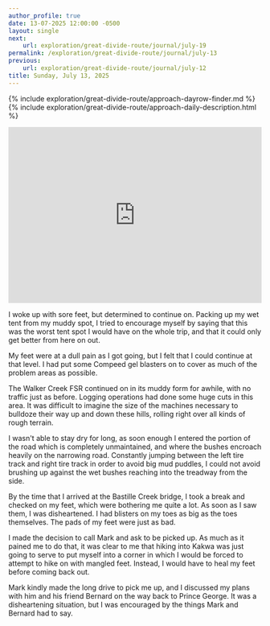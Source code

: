 ```yaml
---
author_profile: true
date: 13-07-2025 12:00:00 -0500
layout: single
next:
    url: exploration/great-divide-route/journal/july-19
permalink: /exploration/great-divide-route/journal/july-13
previous:
    url: exploration/great-divide-route/journal/july-12
title: Sunday, July 13, 2025
---
```

{% include exploration/great-divide-route/approach-dayrow-finder.md %}
{% include exploration/great-divide-route/approach-daily-description.html %}

<iframe width="100%" height="350px" frameborder="0" allowfullscreen src="https://caltopo.com/m/35LD5A5"></iframe>

I woke up with sore feet, but determined to continue on. Packing up my wet tent from my muddy spot, I tried to encourage myself by saying that this was the worst tent spot I would have on the whole trip, and that it could only get better from here on out.

My feet were at a dull pain as I got going, but I felt that I could continue at that level. I had put some Compeed gel blasters on to cover as much of the problem areas as possible.

The Walker Creek FSR continued on in its muddy form for awhile, with no traffic just as before. Logging operations had done some huge cuts in this area. It was difficult to imagine the size of the machines necessary to bulldoze their way up and down these hills, rolling right over all kinds of rough terrain.

I wasn't able to stay dry for long, as soon enough I entered the portion of the road which is completely unmaintained, and where the bushes encroach heavily on the narrowing road. Constantly jumping between the left tire track and right tire track in order to avoid big mud puddles, I could not avoid brushing up against the wet bushes reaching into the treadway from the side.

By the time that I arrived at the Bastille Creek bridge, I took a break and checked on my feet, which were bothering me quite a lot. As soon as I saw them, I was disheartened. I had blisters on my toes as big as the toes themselves. The pads of my feet were just as bad.

I made the decision to call Mark and ask to be picked up. As much as it pained me to do that, it was clear to me that hiking into Kakwa was just going to serve to put myself into a corner in which I would be forced to attempt to hike on with mangled feet. Instead, I would have to heal my feet before coming back out.

Mark kindly made the long drive to pick me up, and I discussed my plans with him and his friend Bernard on the way back to Prince George. It was a disheartening situation, but I was encouraged by the things Mark and Bernard had to say.

